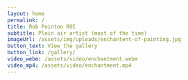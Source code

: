 ```yaml
---
layout: home
permalink: /
title: Rob Pointon ROI
subtitle: Plein air artist (most of the time)
imageUrl: /assets/img/uploads/enchantent-of-painting.jpg
button_text: View the gallery
button_link: /gallery/
video_webm: /assets/video/enchantment.webm
video_mp4: /assets/video/enchantment.mp4
---
```


